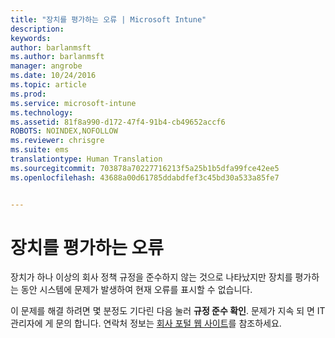 ```yaml
---
title: "장치를 평가하는 오류 | Microsoft Intune"
description: 
keywords: 
author: barlanmsft
ms.author: barlanmsft
manager: angrobe
ms.date: 10/24/2016
ms.topic: article
ms.prod: 
ms.service: microsoft-intune
ms.technology: 
ms.assetid: 81f8a990-d172-47f4-91b4-cb49652accf6
ROBOTS: NOINDEX,NOFOLLOW
ms.reviewer: chrisgre
ms.suite: ems
translationtype: Human Translation
ms.sourcegitcommit: 703878a70227716213f5a25b1b5dfa99fce42ee5
ms.openlocfilehash: 43688a00d61785ddabdfef3c45bd30a533a85fe7


---
```



# <a name="error-evaluating-device"></a>장치를 평가하는 오류
장치가 하나 이상의 회사 정책 규정을 준수하지 않는 것으로 나타났지만 장치를 평가하는 동안 시스템에 문제가 발생하여 현재 오류를 표시할 수 없습니다.  

이 문제를 해결 하려면 몇 분정도 기다린 다음 눌러 **규정 준수 확인**. 문제가 지속 되 면 IT 관리자에 게 문의 합니다. 연락처 정보는 [회사 포털 웹 사이트](http://portal.manage.microsoft.com)를 참조하세요.



<!--HONumber=Oct16_HO2-->


